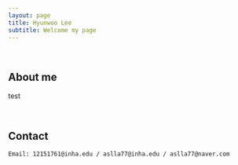```yaml
---
layout: page
title: Hyunwoo Lee
subtitle: Welcome my page
---
```


<br/>

## About me

test

<br/>

## Contact

```
Email: 12151761@inha.edu / aslla77@inha.edu / aslla77@naver.com 

```

